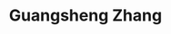---
# Display name
title: Guangsheng Zhang

# Full name (for SEO)
first_name: Guangsheng
last_name: Zhang

# Username (this should match the folder name)
authors:
  - Guangsheng_Zhang

# Is this the primary user of the site?
superuser: false

# Role/position
role: Research Associate 

# Organizations/Affiliations
organizations:
  - name: University of Technology Sydney
    url: 'https://scholar.google.com/citations?user=k5HAXuIAAAAJ'

# Short bio (displayed in user profile at end of posts)
bio: Mr Guangsheng Zhang is an Research Associate at the University of Technology Sydney, specializing in trustworthy AI, security, safety and privacy, computer vision, and deep learning.

interests:
  - Trustworthy AI
  - Security, safety and privacy
  - Computer vision

education:
  courses:
    - course: "Ph.D. Candidate in Computer Science"
      institution: "University of Technology Sydney"
      year: Expected 2025

# Social/Academic Networking
# For available icons, see: https://docs.hugoblox.com/getting-started/page-builder/#icons
#   For an email link, use "fas" icon pack, "envelope" icon, and a link in the
#   form "mailto:your-email@example.com" or "#contact" for contact widget.
social:
  - icon: envelope
    icon_pack: fas
    link: "mailto:Guangsheng.Zhang@uts.edu.au"
  - icon: google-scholar
    icon_pack: ai
    link: "https://scholar.google.com/citations?user=k5HAXuIAAAAJ"
  - icon: orcid
    icon_pack: ai
    link: "https://orcid.org/0000-0002-9776-0529"
# Link to a PDF of your resume/CV from the About widget.
# To enable, copy your resume/CV to `static/files/cv.pdf` and uncomment the lines below.
# - icon: cv
#   icon_pack: ai
#   link: files/cv.pdf

# Enter email to display Gravatar (if Gravatar enabled in Config)
email: ''

# Organizational groups that you belong to (for People widget)
#   Set this to `[]` or comment out if you are not using People widget.
user_groups:
  - Research Associate
---